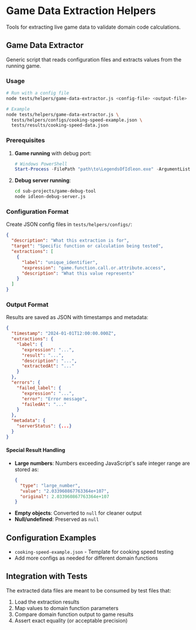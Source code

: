 # Game Data Extraction Helpers

Tools for extracting live game data to validate domain code calculations.

## Game Data Extractor

Generic script that reads configuration files and extracts values from the running game.

### Usage

```bash
# Run with a config file
node tests/helpers/game-data-extractor.js <config-file> <output-file>

# Example
node tests/helpers/game-data-extractor.js \
  tests/helpers/configs/cooking-speed-example.json \
  tests/results/cooking-speed-data.json
```

### Prerequisites

1. **Game running** with debug port:
   ```powershell
   # Windows PowerShell
   Start-Process -FilePath "path\to\LegendsOfIdleon.exe" -ArgumentList "--remote-debugging-port=9223"
   ```

2. **Debug server running**:
   ```bash
   cd sub-projects/game-debug-tool
   node idleon-debug-server.js
   ```

### Configuration Format

Create JSON config files in `tests/helpers/configs/`:

```json
{
  "description": "What this extraction is for",
  "target": "Specific function or calculation being tested", 
  "extractions": [
    {
      "label": "unique_identifier",
      "expression": "game.function.call.or.attribute.access",
      "description": "What this value represents"
    }
  ]
}
```

### Output Format

Results are saved as JSON with timestamps and metadata:

```json
{
  "timestamp": "2024-01-01T12:00:00.000Z",
  "extractions": {
    "label": {
      "expression": "...",
      "result": "...",
      "description": "...",
      "extractedAt": "..."
    }
  },
  "errors": {
    "failed_label": {
      "expression": "...",
      "error": "Error message",
      "failedAt": "..."
    }
  },
  "metadata": {
    "serverStatus": {...}
  }
}
```

#### Special Result Handling

- **Large numbers**: Numbers exceeding JavaScript's safe integer range are stored as:
  ```json
  {
    "type": "large_number",
    "value": "2.033960867763364e+107",
    "original": 2.033960867763364e+107
  }
  ```
- **Empty objects**: Converted to `null` for cleaner output
- **Null/undefined**: Preserved as `null`

## Configuration Examples

- `cooking-speed-example.json` - Template for cooking speed testing
- Add more configs as needed for different domain functions

## Integration with Tests

The extracted data files are meant to be consumed by test files that:
1. Load the extraction results
2. Map values to domain function parameters  
3. Compare domain function output to game results
4. Assert exact equality (or acceptable precision)
